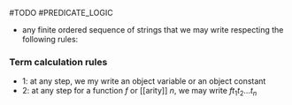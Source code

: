 #TODO 
#PREDICATE_LOGIC 
- any finite ordered sequence of strings that we may write respecting the following rules: 
### Term calculation rules
- 1: at any step, we my write an object variable or an object constant
- 2: at any step for a function $f$ or [[arity]] $n$, we may write $ft_{1}t_{2}... t_{n}$    




